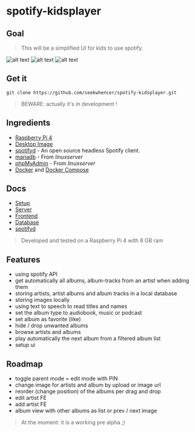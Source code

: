 # spotify-kidsplayer
## Goal

> This will be a simplified UI for kids to use spotify.

![alt text](../master/docs/screenshots/artists.png?raw=true "Screenshot Artists")
![alt text](../master/docs/screenshots/artist.png?raw=true "Screenshot Artist")
![alt text](../master/docs/screenshots/album.png?raw=true "Screenshot Album")

## Get it
```
git clone https://github.com/seekwhencer/spotify-kidsplayer.git
```

> BEWARE: actually it's in development ! 

## Ingredients
- [Raspberry Pi 4](https://geizhals.de/raspberry-pi-4-modell-b-v54547.html)
- [Desktop Image](https://www.raspberrypi.com/software/operating-systems/)
- [spotifyd](https://github.com/Spotifyd/spotifyd) - An open source headless Spotify client.
- [mariadb](https://docs.linuxserver.io/images/docker-mariadb) - From *linuxserver*
- [phpMyAdmin](https://docs.linuxserver.io/images/docker-phpmyadmin) - From *linuxserver*
- [Docker](https://get.docker.com/) and [Docker Compose](https://github.com/docker/compose/releases/)

## Docs
- [Setup](https://github.com/seekwhencer/spotify-kidsplayer/blob/master/docs/SETUP.md)
- [Server](https://github.com/seekwhencer/spotify-kidsplayer/blob/master/docs/SERVER.md)
- [Frontend](https://github.com/seekwhencer/spotify-kidsplayer/blob/master/docs/FRONTEND.md)
- [Database](https://github.com/seekwhencer/spotify-kidsplayer/blob/master/docs/DATABASE.md)
- [spotifyd](https://github.com/seekwhencer/spotify-kidsplayer/blob/master/docs/SPOTIFYD.md)

> Developed and tested on a Raspberry Pi 4 with 8 GB ram

## Features

- using spotify API
- get automatically all albums, album-tracks from an artist when adding them
- storing artists, artist albums and album tracks in a local database 
- storing images locally
- using text to speech to read titles and names
- set the album type to audiobook, music or podcast
- set album as favorite (like)
- hide / drop unwanted albums
- browse artists and albums
- play automatically the next album from a filtered album list
- setup ui

## Roadmap

- toggle parent mode = edit mode with PIN
- change image for artists and album by upload or image url
- reorder (change position) of the albums per drag and drop
- edit artist FE
- add artist FE
- album view with other albums as list or prev / next image


> At the moment: it is a working pre alpha ;)